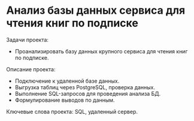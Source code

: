 # Анализ базы данных сервиса для чтения книг по подписке

Задачи проекта:
- Проанализировать базу данных крупного сервиса для чтения книг по подписке.

Описание проекта:
- Подключение к удаленной базе данных. 
- Выгрузка таблиц через PostgreSQL, проверка данных.
- Выполнение SQL-запросов для проведения анализа БД.
- Формулирование выводов по данным.

Ключевые слова проекта: SQL, удаленный сервер.
